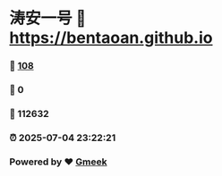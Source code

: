 # 涛安一号 :link: https://bentaoan.github.io 
### :page_facing_up: [108](https://bentaoan.github.io/tag.html) 
### :speech_balloon: 0 
### :hibiscus: 112632 
### :alarm_clock: 2025-07-04 23:22:21 
### Powered by :heart: [Gmeek](https://github.com/Meekdai/Gmeek)
